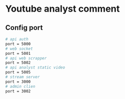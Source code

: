 # Youtube analyst comment

## Config port

```sh
# api auth
port = 5000
# web socket
port = 5001
# api web scrapper
port = 5002
# api analyst static video
port = 5005
# stream server
port = 3000
# admin clien
port = 3002
```
